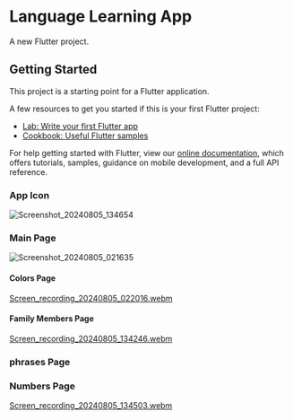 # Language Learning App

A new Flutter project.

## Getting Started

This project is a starting point for a Flutter application.

A few resources to get you started if this is your first Flutter project:

- [Lab: Write your first Flutter app](https://flutter.dev/docs/get-started/codelab)
- [Cookbook: Useful Flutter samples](https://flutter.dev/docs/cookbook)

For help getting started with Flutter, view our
[online documentation](https://flutter.dev/docs), which offers tutorials,
samples, guidance on mobile development, and a full API reference.

### App Icon
![Screenshot_20240805_134654](https://github.com/user-attachments/assets/618c1a51-50df-4ed2-b6f0-543ee84b1e9b)


### Main Page
![Screenshot_20240805_021635](https://github.com/user-attachments/assets/9ee79131-d995-48d1-a6b4-37be172af79b)

#### Colors Page
[Screen_recording_20240805_022016.webm](https://github.com/user-attachments/assets/bc87ceb0-a5b7-42b9-a01d-d3f69ac1d8b0)


#### Family Members Page
[Screen_recording_20240805_134246.webm](https://github.com/user-attachments/assets/0d48b32d-c7e5-48b6-9a55-62e13a54ec13)

### phrases Page

### Numbers Page

[Screen_recording_20240805_134503.webm](https://github.com/user-attachments/assets/1ab7708d-3982-4b21-b15c-2598f346639d)



